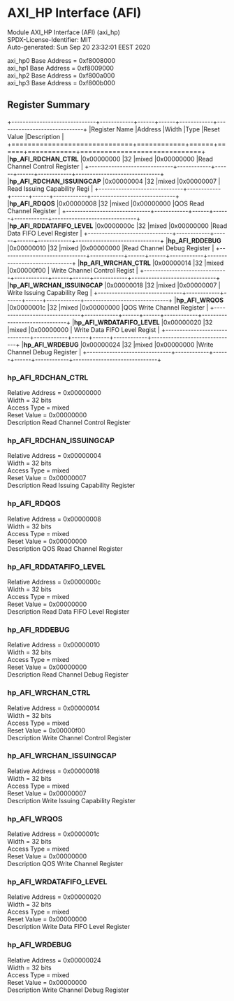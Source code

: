 # AXI_HP Interface (AFI)  

Module AXI_HP Interface (AFI) (axi_hp)  
SPDX-License-Identifier: MIT  
Auto-generated: Sun Sep 20 23:32:01 EEST 2020  

axi_hp0 Base Address = 0xf8008000  
axi_hp1 Base Address = 0xf8009000  
axi_hp2 Base Address = 0xf800a000  
axi_hp3 Base Address = 0xf800b000  

## Register Summary  

+------------------------------+------------+------+------+------------+------------------------------+
|Register Name                 |Address     |Width |Type  |Reset Value |Description                   |
+==============================+============+======+======+============+==============================+
|**hp_AFI_RDCHAN_CTRL**        |0x00000000  |32    |mixed |0x00000000  |Read Channel Control Register |
+------------------------------+------------+------+------+------------+------------------------------+
|**hp_AFI_RDCHAN_ISSUINGCAP**  |0x00000004  |32    |mixed |0x00000007  | Read Issuing Capability Regi |
+------------------------------+------------+------+------+------------+------------------------------+
|**hp_AFI_RDQOS**              |0x00000008  |32    |mixed |0x00000000  |QOS Read Channel Register     |
+------------------------------+------------+------+------+------------+------------------------------+
|**hp_AFI_RDDATAFIFO_LEVEL**   |0x0000000c  |32    |mixed |0x00000000  |Read Data FIFO Level Register |
+------------------------------+------------+------+------+------------+------------------------------+
|**hp_AFI_RDDEBUG**            |0x00000010  |32    |mixed |0x00000000  |Read Channel Debug Register   |
+------------------------------+------------+------+------+------------+------------------------------+
|**hp_AFI_WRCHAN_CTRL**        |0x00000014  |32    |mixed |0x00000f00  | Write Channel Control Regist |
+------------------------------+------------+------+------+------------+------------------------------+
|**hp_AFI_WRCHAN_ISSUINGCAP**  |0x00000018  |32    |mixed |0x00000007  | Write Issuing Capability Reg |
+------------------------------+------------+------+------+------------+------------------------------+
|**hp_AFI_WRQOS**              |0x0000001c  |32    |mixed |0x00000000  |QOS Write Channel Register    |
+------------------------------+------------+------+------+------------+------------------------------+
|**hp_AFI_WRDATAFIFO_LEVEL**   |0x00000020  |32    |mixed |0x00000000  | Write Data FIFO Level Regist |
+------------------------------+------------+------+------+------------+------------------------------+
|**hp_AFI_WRDEBUG**            |0x00000024  |32    |mixed |0x00000000  |Write Channel Debug Register  |
+------------------------------+------------+------+------+------------+------------------------------+

### hp_AFI_RDCHAN_CTRL  

Relative Address = 0x00000000  
Width = 32 bits  
Access Type = mixed  
Reset Value = 0x00000000  
Description Read Channel Control Register  


### hp_AFI_RDCHAN_ISSUINGCAP  

Relative Address = 0x00000004  
Width = 32 bits  
Access Type = mixed  
Reset Value = 0x00000007  
Description Read Issuing Capability Register  


### hp_AFI_RDQOS  

Relative Address = 0x00000008  
Width = 32 bits  
Access Type = mixed  
Reset Value = 0x00000000  
Description QOS Read Channel Register  


### hp_AFI_RDDATAFIFO_LEVEL  

Relative Address = 0x0000000c  
Width = 32 bits  
Access Type = mixed  
Reset Value = 0x00000000  
Description Read Data FIFO Level Register  


### hp_AFI_RDDEBUG  

Relative Address = 0x00000010  
Width = 32 bits  
Access Type = mixed  
Reset Value = 0x00000000  
Description Read Channel Debug Register  


### hp_AFI_WRCHAN_CTRL  

Relative Address = 0x00000014  
Width = 32 bits  
Access Type = mixed  
Reset Value = 0x00000f00  
Description Write Channel Control Register  


### hp_AFI_WRCHAN_ISSUINGCAP  

Relative Address = 0x00000018  
Width = 32 bits  
Access Type = mixed  
Reset Value = 0x00000007  
Description Write Issuing Capability Register  


### hp_AFI_WRQOS  

Relative Address = 0x0000001c  
Width = 32 bits  
Access Type = mixed  
Reset Value = 0x00000000  
Description QOS Write Channel Register  


### hp_AFI_WRDATAFIFO_LEVEL  

Relative Address = 0x00000020  
Width = 32 bits  
Access Type = mixed  
Reset Value = 0x00000000  
Description Write Data FIFO Level Register  


### hp_AFI_WRDEBUG  

Relative Address = 0x00000024  
Width = 32 bits  
Access Type = mixed  
Reset Value = 0x00000000  
Description Write Channel Debug Register  

